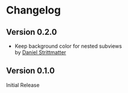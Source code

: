 # Changelog

## Version 0.2.0

* Keep background color for nested subviews  
  by [Daniel Strittmatter](https://github.com/dsmatter)

## Version 0.1.0

Initial Release

